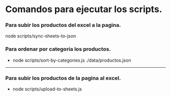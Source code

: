 # Comandos para ejecutar los scripts.
 
### Para subir los productos del excel a la pagina.
node scripts/sync-sheets-to-json
### Para ordenar por categoria los productos.
- node scripts/sort-by-categories.js ./data/productos.json

---
### Para subir los productos de la pagina al excel.
- node scripts/upload-to-sheets.js
